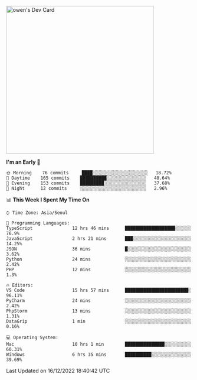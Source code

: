 <a href="https://app.daily.dev/owen_9066"><img src="https://api.daily.dev/devcards/51e5c69f10114f2abe0ae390c27b0828.png?r=hyb" width="400" alt="owen's Dev Card"/></a>

 
 <!--START_SECTION:waka-->
**I'm an Early 🐤** 

```text
🌞 Morning    76 commits     ████░░░░░░░░░░░░░░░░░░░░░   18.72% 
🌆 Daytime    165 commits    ██████████░░░░░░░░░░░░░░░   40.64% 
🌃 Evening    153 commits    █████████░░░░░░░░░░░░░░░░   37.68% 
🌙 Night      12 commits     ░░░░░░░░░░░░░░░░░░░░░░░░░   2.96%

```


📊 **This Week I Spent My Time On** 

```text
⌚︎ Time Zone: Asia/Seoul

💬 Programming Languages: 
TypeScript               12 hrs 46 mins      ███████████████████░░░░░░   76.9% 
JavaScript               2 hrs 21 mins       ███░░░░░░░░░░░░░░░░░░░░░░   14.25% 
JSON                     36 mins             █░░░░░░░░░░░░░░░░░░░░░░░░   3.62% 
Python                   24 mins             ░░░░░░░░░░░░░░░░░░░░░░░░░   2.42% 
PHP                      12 mins             ░░░░░░░░░░░░░░░░░░░░░░░░░   1.3%

🔥 Editors: 
VS Code                  15 hrs 57 mins      ████████████████████████░   96.11% 
PyCharm                  24 mins             ░░░░░░░░░░░░░░░░░░░░░░░░░   2.42% 
PhpStorm                 13 mins             ░░░░░░░░░░░░░░░░░░░░░░░░░   1.31% 
DataGrip                 1 min               ░░░░░░░░░░░░░░░░░░░░░░░░░   0.16%

💻 Operating System: 
Mac                      10 hrs 1 min        ███████████████░░░░░░░░░░   60.31% 
Windows                  6 hrs 35 mins       ██████████░░░░░░░░░░░░░░░   39.69%

```


 Last Updated on 16/12/2022 18:40:42 UTC
<!--END_SECTION:waka-->

